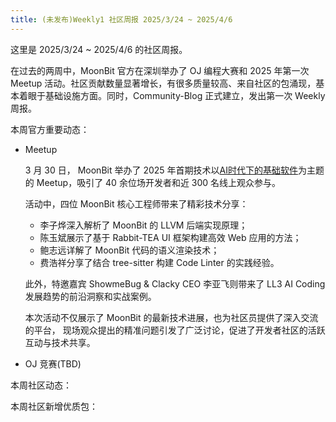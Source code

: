 ```yaml
---
title: (未发布)Weekly1 社区周报 2025/3/24 ~ 2025/4/6
---
```


这里是 2025/3/24 ~ 2025/4/6 的社区周报。

在过去的两周中，MoonBit 官方在深圳举办了 OJ 编程大赛和 2025 年第一次 Meetup 活动。社区贡献数量显著增长，有很多质量较高、来自社区的包涌现，基本着眼于基础设施方面。同时，Community-Blog 正式建立，发出第一次 Weekly 周报。

本周官方重要动态：

- Meetup

    3 月 30 日， MoonBit 举办了 2025 年首期技术以[AI时代下的基础软件](https://mp.weixin.qq.com/s/vDvsqxNAUzkijsPg26RIHA)为主题的 Meetup，吸引了 40 余位场开发者和近 300 名线上观众参与。
    
    活动中，四位 MoonBit 核心工程师带来了精彩技术分享：
    - 李子烨深入解析了 MoonBit 的 LLVM 后端实现原理；
    - 陈玉斌展示了基于 Rabbit-TEA UI 框架构建高效 Web 应用的方法；
    - 鲍志远详解了 MoonBit 代码的语义渲染技术；
    - 费浩祥分享了结合 tree-sitter 构建 Code Linter 的实践经验。

    此外，特邀嘉宾 ShowmeBug & Clacky CEO 李亚飞则带来了 LL3 AI Coding 发展趋势的前沿洞察和实战案例。

    本次活动不仅展示了 MoonBit 的最新技术进展，也为社区员提供了深入交流的平台，
    现场观众提出的精准问题引发了广泛讨论，促进了开发者社区的活跃互动与技术共享。

- OJ 竞赛(TBD)

本周社区动态：

本周社区新增优质包：
